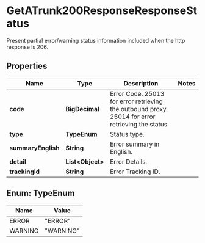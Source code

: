 

# GetATrunk200ResponseResponseStatus

Present partial error/warning status information included when the http response is 206.

## Properties

| Name | Type | Description | Notes |
|------------ | ------------- | ------------- | -------------|
|**code** | **BigDecimal** | Error Code. 25013 for error retrieving the outbound proxy. 25014 for error retrieving the status |  |
|**type** | [**TypeEnum**](#TypeEnum) | Status type. |  |
|**summaryEnglish** | **String** | Error summary in English. |  |
|**detail** | **List&lt;Object&gt;** | Error Details. |  |
|**trackingId** | **String** | Error Tracking ID. |  |



## Enum: TypeEnum

| Name | Value |
|---- | -----|
| ERROR | &quot;ERROR&quot; |
| WARNING | &quot;WARNING&quot; |



